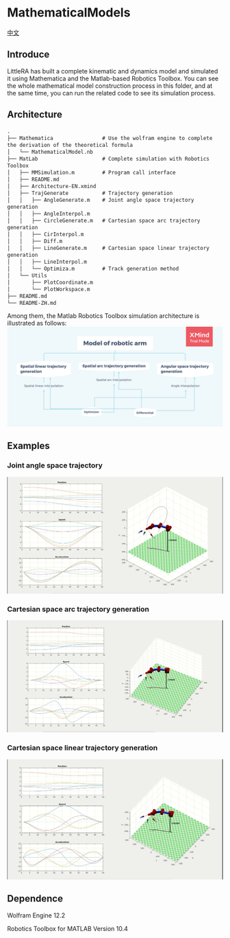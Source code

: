 # MathematicalModels
[中文](./README-ZH.md)
## Introduce
LittleRA has built a complete kinematic and dynamics model and simulated it using Mathematica and the Matlab-based Robotics Toolbox. You can see the whole mathematical model construction process in this folder, and at the same time, you can run the related code to see its simulation process.

## Architecture
```
.
├── Mathematica                # Use the wolfram engine to complete the derivation of the theoretical formula
│   └── MathematicalModel.nb
├── MatLab                     # Complete simulation with Robotics Toolbox
│   ├── MMSimulation.m         # Program call interface
│   ├── README.md
│   ├── Architecture-EN.xmind
│   ├── TrajGenerate           # Trajectory generation
│   │   ├── AngleGenerate.m    # Joint angle space trajectory generation
│   │   ├── AngleInterpol.m
│   │   ├── CircleGenerate.m   # Cartesian space arc trajectory generation
│   │   ├── CirInterpol.m
│   │   ├── Diff.m
│   │   ├── LineGenerate.m     # Cartesian space linear trajectory generation
│   │   ├── LineInterpol.m
│   │   └── Optimiza.m         # Track generation method
│   └── Utils
│       ├── PlotCoordinate.m
│       └── PlotWorkspace.m
├── README.md
└── README-ZH.md
```
Among them, the Matlab Robotics Toolbox simulation architecture is illustrated as follows:
![Architecture](./MatLab/Docs/Architecture-EN.png)

## Examples
### Joint angle space trajectory 
![AngleGenerate](../Docs/Pictures/AngleGenerate.gif)

### Cartesian space arc trajectory generation
![CircleGenerate](../Docs/Pictures/CircleGenerate.gif)

### Cartesian space linear trajectory generation
![LineGenerate](../Docs/Pictures/LineGenerate.gif)

## Dependence
Wolfram Engine 12.2

Robotics Toolbox for MATLAB                           Version 10.4    
